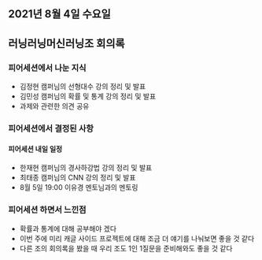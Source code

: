 ## 2021년 8월 4일 수요일

## 러닝러닝머신러닝조 회의록

### 피어세션에서 나눈 지식

- 김정현 캠퍼님의 선형대수 강의 정리 및 발표
- 김민성 캠퍼님의 확률 및 통계 강의 정리 및 발표
- 과제와 관련한 의견 공유

### 피어세션에서 결정된 사항

#### 피어세션 내일 일정

- 한재현 캠퍼님의 경사하강법 강의 정리 및 발표
- 최태종 캠퍼님의 CNN 강의 정리 및 발표
- 8월 5일 19:00 이유경 멘토님과의 멘토링

### 피어세션 하면서 느낀점

- 확률과 통계에 대해 공부해야 겠다
- 이번 주에 미리 캐글 사이드 프로젝트에 대해 조금 더 얘기를 나눠보면 좋을 것 같다
- 다른 조의 회의록을 봤을 때 우리 조도 1인 1질문을 준비해와도 좋을 것 같다